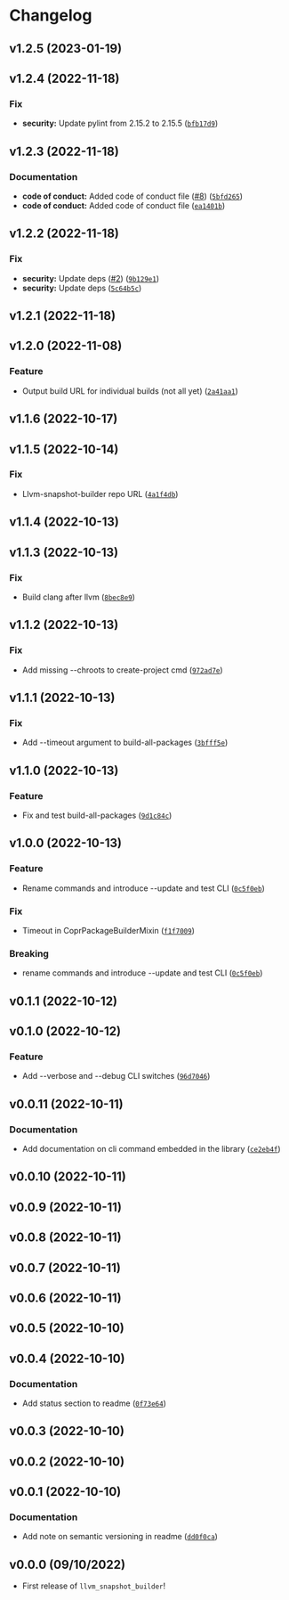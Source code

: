 # Changelog

<!--next-version-placeholder-->

## v1.2.5 (2023-01-19)


## v1.2.4 (2022-11-18)
### Fix
* **security:** Update pylint from 2.15.2 to 2.15.5 ([`bfb17d9`](https://github.com/kwk/llvm_snapshot_builder/commit/bfb17d99036d43250424f1ad9292d4ec4fe77e40))

## v1.2.3 (2022-11-18)
### Documentation
* **code of conduct:** Added code of conduct file ([#8](https://github.com/kwk/llvm_snapshot_builder/issues/8)) ([`5bfd265`](https://github.com/kwk/llvm_snapshot_builder/commit/5bfd265e4263ae619e84d271d4bc735fd420f4bd))
* **code of conduct:** Added code of conduct file ([`ea1401b`](https://github.com/kwk/llvm_snapshot_builder/commit/ea1401bad7a173c84c5bdf5df773e26635c56544))

## v1.2.2 (2022-11-18)
### Fix
* **security:** Update deps ([#2](https://github.com/kwk/llvm_snapshot_builder/issues/2)) ([`9b129e1`](https://github.com/kwk/llvm_snapshot_builder/commit/9b129e16c79f6ae533ec926b2568b3f20540e0cb))
* **security:** Update deps ([`5c64b5c`](https://github.com/kwk/llvm_snapshot_builder/commit/5c64b5c47048914eb4d1effa9149afd10d860e67))

## v1.2.1 (2022-11-18)


## v1.2.0 (2022-11-08)
### Feature
* Output build URL for individual builds (not all yet) ([`2a41aa1`](https://github.com/kwk/llvm_snapshot_builder/commit/2a41aa16ecec6340ec0b29172755ebed22234f28))

## v1.1.6 (2022-10-17)


## v1.1.5 (2022-10-14)
### Fix
* Llvm-snapshot-builder repo URL ([`4a1f4db`](https://github.com/kwk/llvm_snapshot_builder/commit/4a1f4db0241d6912c99bb2ea378d1113737f27ee))

## v1.1.4 (2022-10-13)


## v1.1.3 (2022-10-13)
### Fix
* Build clang after llvm ([`8bec8e9`](https://github.com/kwk/llvm_snapshot_builder/commit/8bec8e9ea4e14ef09acda1446e7e08cfa0feb4ee))

## v1.1.2 (2022-10-13)
### Fix
* Add missing --chroots to create-project cmd ([`972ad7e`](https://github.com/kwk/llvm_snapshot_builder/commit/972ad7ed7c342e0944e90c7bc5a2aec9d4f12669))

## v1.1.1 (2022-10-13)
### Fix
* Add --timeout argument to build-all-packages ([`3bfff5e`](https://github.com/kwk/llvm_snapshot_builder/commit/3bfff5e88c5822b00743d01347b7e04d08facab8))

## v1.1.0 (2022-10-13)
### Feature
* Fix and test build-all-packages ([`9d1c84c`](https://github.com/kwk/llvm_snapshot_builder/commit/9d1c84c92b138224c08398a8417528f2031efe18))

## v1.0.0 (2022-10-13)
### Feature
* Rename commands and introduce --update and test CLI ([`0c5f0eb`](https://github.com/kwk/llvm_snapshot_builder/commit/0c5f0eb898bdcfba1c0bdee020642accdd3beabe))

### Fix
* Timeout in CoprPackageBuilderMixin ([`f1f7009`](https://github.com/kwk/llvm_snapshot_builder/commit/f1f700977ebe12fffcf10df419c8db1811a21ff2))

### Breaking
* rename commands and introduce --update and test CLI ([`0c5f0eb`](https://github.com/kwk/llvm_snapshot_builder/commit/0c5f0eb898bdcfba1c0bdee020642accdd3beabe))

## v0.1.1 (2022-10-12)


## v0.1.0 (2022-10-12)
### Feature
* Add --verbose and --debug CLI switches ([`96d7046`](https://github.com/kwk/llvm_snapshot_builder/commit/96d7046acbb33cb33fdbbdf0a5f5b1f421831fc9))

## v0.0.11 (2022-10-11)
### Documentation
* Add documentation on cli command embedded in the library ([`ce2eb4f`](https://github.com/kwk/llvm_snapshot_builder/commit/ce2eb4f4ded30aa0ac4ab40af39a1aa4c7e2a287))

## v0.0.10 (2022-10-11)


## v0.0.9 (2022-10-11)


## v0.0.8 (2022-10-11)


## v0.0.7 (2022-10-11)


## v0.0.6 (2022-10-11)


## v0.0.5 (2022-10-10)


## v0.0.4 (2022-10-10)
### Documentation
* Add status section to readme ([`0f73e64`](https://github.com/kwk/llvm_snapshot_builder/commit/0f73e64719b30d8e80bfde87e66b3545231b8f31))

## v0.0.3 (2022-10-10)


## v0.0.2 (2022-10-10)


## v0.0.1 (2022-10-10)
### Documentation
* Add note on semantic versioning in readme ([`dd0f0ca`](https://github.com/kwk/llvm_snapshot_builder/commit/dd0f0cad6ea3c348dfe760e93ddff71a1ac14f1b))

## v0.0.0 (09/10/2022)

- First release of `llvm_snapshot_builder`!